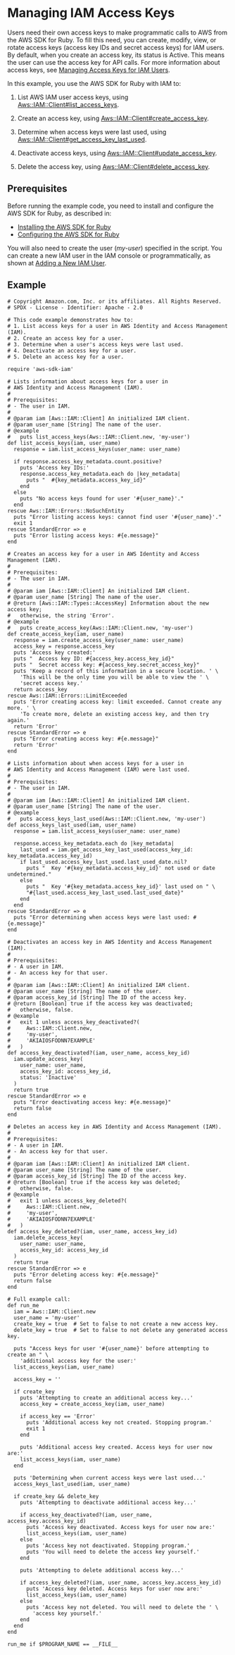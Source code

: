 # Managing IAM Access Keys<a name="iam-example-managing-iam-access-keys"></a>

Users need their own access keys to make programmatic calls to AWS from the AWS SDK for Ruby\. To fill this need, you can create, modify, view, or rotate access keys \(access key IDs and secret access keys\) for IAM users\. By default, when you create an access key, its status is Active\. This means the user can use the access key for API calls\. For more information about access keys, see [Managing Access Keys for IAM Users](https://docs.aws.amazon.com/IAM/latest/UserGuide/id_credentials_access-keys.html)\.

In this example, you use the AWS SDK for Ruby with IAM to:

1. List AWS IAM user access keys, using [Aws::IAM::Client\#list\_access\_keys](https://docs.aws.amazon.com/sdkforruby/api/Aws/IAM/Client.html#list_access_keys-instance_method)\.

1. Create an access key, using [Aws::IAM::Client\#create\_access\_key](https://docs.aws.amazon.com/sdkforruby/api/Aws/IAM/Client.html#create_access_key-instance_method)\.

1. Determine when access keys were last used, using [Aws::IAM::Client\#get\_access\_key\_last\_used](https://docs.aws.amazon.com/sdkforruby/api/Aws/IAM/Client.html#get_access_key_last_used-instance_method)\.

1. Deactivate access keys, using [Aws::IAM::Client\#update\_access\_key](https://docs.aws.amazon.com/sdkforruby/api/Aws/IAM/Client.html#update_access_key-instance_method)\.

1. Delete the access key, using [Aws::IAM::Client\#delete\_access\_key](https://docs.aws.amazon.com/sdkforruby/api/Aws/IAM/Client.html#delete_access_key-instance_method)\.

## Prerequisites<a name="prerequisites"></a>

Before running the example code, you need to install and configure the AWS SDK for Ruby, as described in:
+  [Installing the AWS SDK for Ruby](setup-install.md#aws-ruby-sdk-setup-install) 
+  [Configuring the AWS SDK for Ruby](setup-config.md#aws-ruby-sdk-setup-config) 

You will also need to create the user \(*my\-user*\) specified in the script\. You can create a new IAM user in the IAM console or programmatically, as shown at [Adding a New IAM User](iam-example-add-user.md#aws-ruby-sdk-iam-example-add-user)\.

## Example<a name="example"></a>

```
# Copyright Amazon.com, Inc. or its affiliates. All Rights Reserved.
# SPDX - License - Identifier: Apache - 2.0

# This code example demonstrates how to:
# 1. List access keys for a user in AWS Identity and Access Management (IAM).
# 2. Create an access key for a user.
# 3. Determine when a user's access keys were last used.
# 4. Deactivate an access key for a user.
# 5. Delete an access key for a user.

require 'aws-sdk-iam'

# Lists information about access keys for a user in
# AWS Identity and Access Management (IAM).
#
# Prerequisites:
# - The user in IAM.
#
# @param iam [Aws::IAM::Client] An initialized IAM client.
# @param user_name [String] The name of the user.
# @example
#   puts list_access_keys(Aws::IAM::Client.new, 'my-user')
def list_access_keys(iam, user_name)
  response = iam.list_access_keys(user_name: user_name)

  if response.access_key_metadata.count.positive?
    puts 'Access key IDs:'
    response.access_key_metadata.each do |key_metadata|
      puts "  #{key_metadata.access_key_id}"
    end
  else
    puts "No access keys found for user '#{user_name}'."
  end
rescue Aws::IAM::Errors::NoSuchEntity
  puts "Error listing access keys: cannot find user '#{user_name}'."
  exit 1
rescue StandardError => e
  puts "Error listing access keys: #{e.message}"
end

# Creates an access key for a user in AWS Identity and Access Management (IAM).
#
# Prerequisites:
# - The user in IAM.
#
# @param iam [Aws::IAM::Client] An initialized IAM client.
# @param user_name [String] The name of the user.
# @return [Aws::IAM::Types::AccessKey] Information about the new access key;
#   otherwise, the string 'Error'.
# @example
#   puts create_access_key(Aws::IAM::Client.new, 'my-user')
def create_access_key(iam, user_name)
  response = iam.create_access_key(user_name: user_name)
  access_key = response.access_key
  puts 'Access key created:'
  puts "  Access key ID: #{access_key.access_key_id}"
  puts "  Secret access key: #{access_key.secret_access_key}"
  puts 'Keep a record of this information in a secure location. ' \
    'This will be the only time you will be able to view the ' \
    'secret access key.'
  return access_key
rescue Aws::IAM::Errors::LimitExceeded
  puts 'Error creating access key: limit exceeded. Cannot create any more. ' \
    'To create more, delete an existing access key, and then try again.'
  return 'Error'
rescue StandardError => e
  puts "Error creating access key: #{e.message}"
  return 'Error'
end

# Lists information about when access keys for a user in
# AWS Identity and Access Management (IAM) were last used.
#
# Prerequisites:
# - The user in IAM.
#
# @param iam [Aws::IAM::Client] An initialized IAM client.
# @param user_name [String] The name of the user.
# @example
#   puts access_keys_last_used(Aws::IAM::Client.new, 'my-user')
def access_keys_last_used(iam, user_name)
  response = iam.list_access_keys(user_name: user_name)

  response.access_key_metadata.each do |key_metadata|
    last_used = iam.get_access_key_last_used(access_key_id: key_metadata.access_key_id)
    if last_used.access_key_last_used.last_used_date.nil?
      puts "  Key '#{key_metadata.access_key_id}' not used or date undetermined."
    else
      puts "  Key '#{key_metadata.access_key_id}' last used on " \
      "#{last_used.access_key_last_used.last_used_date}"
    end
  end
rescue StandardError => e
  puts "Error determining when access keys were last used: #{e.message}"
end

# Deactivates an access key in AWS Identity and Access Management (IAM).
#
# Prerequisites:
# - A user in IAM.
# - An access key for that user.
#
# @param iam [Aws::IAM::Client] An initialized IAM client.
# @param user_name [String] The name of the user.
# @param access_key_id [String] The ID of the access key.
# @return [Boolean] true if the access key was deactivated;
#   otherwise, false.
# @example
#   exit 1 unless access_key_deactivated?(
#     Aws::IAM::Client.new,
#     'my-user',
#     'AKIAIOSFODNN7EXAMPLE'
#   )
def access_key_deactivated?(iam, user_name, access_key_id)
  iam.update_access_key(
    user_name: user_name,
    access_key_id: access_key_id,
    status: 'Inactive'
  )
  return true
rescue StandardError => e
  puts "Error deactivating access key: #{e.message}"
  return false
end

# Deletes an access key in AWS Identity and Access Management (IAM).
#
# Prerequisites:
# - A user in IAM.
# - An access key for that user.
#
# @param iam [Aws::IAM::Client] An initialized IAM client.
# @param user_name [String] The name of the user.
# @param access_key_id [String] The ID of the access key.
# @return [Boolean] true if the access key was deleted;
#   otherwise, false.
# @example
#   exit 1 unless access_key_deleted?(
#     Aws::IAM::Client.new,
#     'my-user',
#     'AKIAIOSFODNN7EXAMPLE'
#   )
def access_key_deleted?(iam, user_name, access_key_id)
  iam.delete_access_key(
    user_name: user_name,
    access_key_id: access_key_id
  )
  return true
rescue StandardError => e
  puts "Error deleting access key: #{e.message}"
  return false
end

# Full example call:
def run_me
  iam = Aws::IAM::Client.new
  user_name = 'my-user'
  create_key = true  # Set to false to not create a new access key.
  delete_key = true  # Set to false to not delete any generated access key.

  puts "Access keys for user '#{user_name}' before attempting to create an " \
    'additional access key for the user:'
  list_access_keys(iam, user_name)

  access_key = ''

  if create_key
    puts 'Attempting to create an additional access key...'
    access_key = create_access_key(iam, user_name)

    if access_key == 'Error'
      puts 'Additional access key not created. Stopping program.'
      exit 1
    end

    puts 'Additional access key created. Access keys for user now are:'
    list_access_keys(iam, user_name)
  end

  puts 'Determining when current access keys were last used...'
  access_keys_last_used(iam, user_name)

  if create_key && delete_key
    puts 'Attempting to deactivate additional access key...'

    if access_key_deactivated?(iam, user_name, access_key.access_key_id)
      puts 'Access key deactivated. Access keys for user now are:'
      list_access_keys(iam, user_name)
    else
      puts 'Access key not deactivated. Stopping program.'
      puts 'You will need to delete the access key yourself.'
    end

    puts 'Attempting to delete additional access key...'

    if access_key_deleted?(iam, user_name, access_key.access_key_id)
      puts 'Access key deleted. Access keys for user now are:'
      list_access_keys(iam, user_name)
    else
      puts 'Access key not deleted. You will need to delete the ' \
        'access key yourself.'
    end
  end
end

run_me if $PROGRAM_NAME == __FILE__
```
